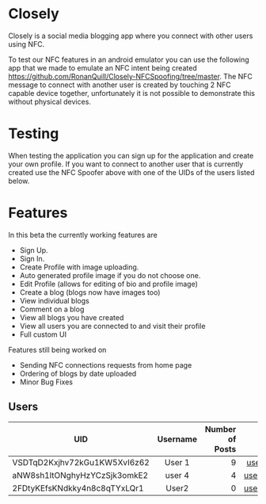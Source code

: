 # Closely
Closely is a social media blogging app where you connect with other users using NFC.

To test our NFC features in an android emulator you can use the following app that we made to emulate an NFC intent being created https://github.com/RonanQuill/Closely-NFCSpoofing/tree/master.
The NFC message to connect with another user is created by touching 2 NFC capable device together, unfortunately it is not possible to demonstrate this without physical devices.

# Testing

When testing the application you can sign up for the application and create your own profile. If you want to connect to another user that is currently created use the NFC Spoofer above with one of the UIDs of the users listed below.

# Features

In this beta the currently working features are
- Sign Up.
- Sign In.
- Create Profile with image uploading.
- Auto generated profile image if you do not choose one.
- Edit Profile (allows for editing of bio and profile image)
- Create a blog (blogs now have images too)
- View individual blogs
- Comment on a blog
- View all blogs you have created
- View all users you are connected to and visit their profile
- Full custom UI

Features still being worked on
- Sending NFC connections requests from home page
- Ordering of blogs by date uploaded
- Minor Bug Fixes

## Users
| UID        | Username           | Number of Posts  | Email| password
| ------------- |:-------------:| -----:|:--------: | :--------: |
| VSDTqD2Kxjhv72kGu1KW5XvI6z62      | User 1 | 9| user@email.com | password |
| aNW8sh1ltONghyHzYCzSjk3omkE2      | user 4     |   4 |user4@email.com|  password |
| 2FDtyKEfsKNdkky4n8c8qTYxLQr1| User2      |    0 |user1@email.com| password |
